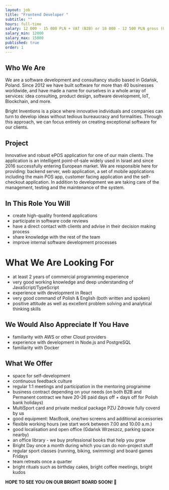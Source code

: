```yaml
---
layout: job
title: "Frontend Developer "
subtitle: ""
hours: full-time
salary: 12 000 - 15 000 PLN + VAT (B2B) or 10 000 - 12 500 PLN gross (UoP) 
salary_min: 12000
salary_max: 15000
published: true
order: 1
---
```

## Who We Are

We are a software development and consultancy studio based in Gdańsk, Poland. Since 2012 we have built software for more than 40 businesses worldwide, and have made a name for ourselves in a whole array of services: idea consulting, product design, software development, IoT, Blockchain, and more.

Bright Inventions is a place where innovative individuals and companies can turn to develop ideas without tedious bureaucracy and formalities. Through this approach, we can focus entirely on creating exceptional software for our clients.

## Project 

Innovative and robust ePOS application for one of our main clients. The application is an intelligent point-of-sale widely used in Israel and since 2016 successfully entering European market. We are responsible here for providing: backend server, web application, a set of mobile applications including the main POS app, customer facing application and the self-checkout application. In addition to development we are taking care of the management, testing and the maintenance of the system.

## In This Role You Will

* create high-quality frontend applications 
* participate in software code reviews
* have a direct contact with clients and advise in their decision making process
* share knowledge with the rest of the team
* improve internal software development processes

# What We Are Looking For

* at least 2 years of commercial programming experience
* very good working knowledge and deep understanding of JavaScript/TypeScript
* experience with development in React
* very good command of Polish & English (both written and spoken)
* positive attitude as well as excellent problem solving and analytical thinking skills

## We Would Also Appreciate If You Have

* familiarity with AWS or other Cloud providers
* experience with development in Node.js and PostgreSQL
* familiarity with Docker

## What We Offer 
  
* space for self-development
* continuous feedback culture
* regular 1:1 meetings and participation in the mentoring programme 
* business contract depending on your needs (on both B2B and Permanent contract we have 20-26 paid days off + days off for Polish bank holidays) 
* MultiSport card and private medical package PZU Zdrowie fully coverd by us 
* good equipment: MacBook, one/two screens and additional accessories
* flexible working hours (we start work between 7.00 and 10.00 a.m.)
* good localisation and open office (Gdańsk Wrzeszcz, parking space nearby) 
* an office library - we buy professional books that help you grow 
* Bright Day once a month during which you can do non-project stuff
* regular sport classes (running, biking, swimming) and board games Fridays 
* team retreats once a quarter
* bright rituals such as birthday cakes, bright coffee meetings, bright kudos 

**HOPE TO SEE YOU ON OUR BRIGHT BOARD SOON! 🙂**
